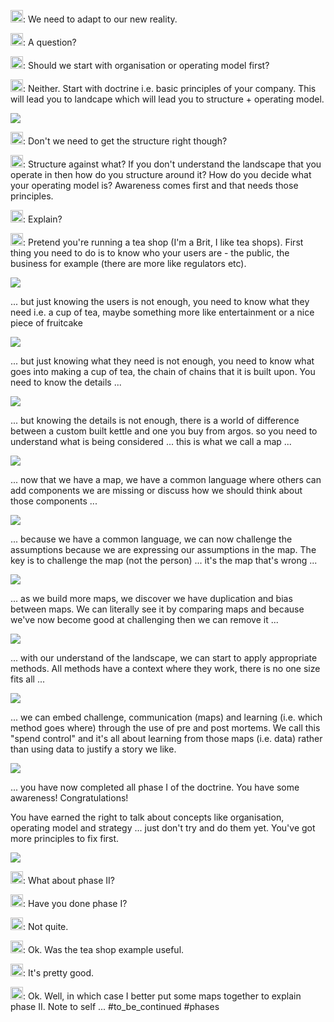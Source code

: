<img src="https://upload.wikimedia.org/wikipedia/en/a/ac/Pointy-haired_Boss.png? " width="20" />: We need to adapt to our new reality.

<img src="https://pbs.twimg.com/profile_images/180727117/Simon_400x400.jpg" width="20" />: A question?

<img src="https://upload.wikimedia.org/wikipedia/en/a/ac/Pointy-haired_Boss.png? " width="20" />: Should we start with organisation or operating model first?

<img src="https://pbs.twimg.com/profile_images/180727117/Simon_400x400.jpg" width="20" />: Neither. Start with doctrine i.e. basic principles of your company. This will lead you to landcape which will lead you to structure + operating model.

![](1.png)

<img src="https://upload.wikimedia.org/wikipedia/en/a/ac/Pointy-haired_Boss.png? " width="20" />: Don't we need to get the structure right though?

<img src="https://pbs.twimg.com/profile_images/180727117/Simon_400x400.jpg" width="20" />: Structure against what? If you don't understand the landscape that you operate in then how do you structure around it? How do you decide what your operating model is? Awareness comes first and that needs those principles.

<img src="https://upload.wikimedia.org/wikipedia/en/a/ac/Pointy-haired_Boss.png? " width="20" />: Explain?

<img src="https://pbs.twimg.com/profile_images/180727117/Simon_400x400.jpg" width="20" />: Pretend you're running a tea shop (I'm a Brit, I like tea shops). First thing you need to do is to know who your users are - the public, the business for example (there are more like regulators etc).

![](2.png)

... but just knowing the users is not enough, you need to know what they need i.e. a cup of tea, maybe something more like entertainment or a nice piece of fruitcake

![](3.png)

... but just knowing what they need is not enough, you need to know what goes into making a cup of tea, the chain of chains that it is built upon. You need to know the details ...

![](4.png)

... but knowing the details is not enough, there is a world of difference between a custom built kettle and one you buy from argos. so you need to understand what is being considered ... this is what we call a map ...

![](5.png)

... now that we have a map, we have a common language where others can add components we are missing or discuss how we should think about those components ...

![](6.png)

... because we have a common language, we can now challenge the assumptions because we are expressing our assumptions in the map. The key is to challenge the map (not the person) ... it's the map that's wrong ...

![](7.png)

... as we build more maps, we discover we have duplication and bias between maps. We can literally see it by comparing maps and because we've now become good at challenging then we can remove it ...

![](8.png)

... with our understand of the landscape, we can start to apply appropriate methods. All methods have a context where they work, there is no one size fits all ...

![](9.png)

... we can embed challenge, communication (maps) and learning (i.e. which method goes where) through the use of pre and post mortems. We call this "spend control" and it's all about learning from those maps (i.e. data) rather than using data to justify a story we like.

![](10.png)

... you have now completed all phase I of the doctrine. You have some awareness! Congratulations!



You have earned the right to talk about concepts like organisation, operating model and strategy ... just don't try and do them yet. You've got more principles to fix first.

![](11.png)

<img src="https://upload.wikimedia.org/wikipedia/en/a/ac/Pointy-haired_Boss.png? " width="20" />: What about phase II?

<img src="https://pbs.twimg.com/profile_images/180727117/Simon_400x400.jpg" width="20" />: Have you done phase I?

<img src="https://upload.wikimedia.org/wikipedia/en/a/ac/Pointy-haired_Boss.png? " width="20" />: Not quite.

<img src="https://pbs.twimg.com/profile_images/180727117/Simon_400x400.jpg" width="20" />: Ok. Was the tea shop example useful.

<img src="https://upload.wikimedia.org/wikipedia/en/a/ac/Pointy-haired_Boss.png? " width="20" />: It's pretty good.

<img src="https://pbs.twimg.com/profile_images/180727117/Simon_400x400.jpg" width="20" />: Ok. Well, in which case I better put some maps together to explain phase II. Note to self ... #to_be_continued #phases

